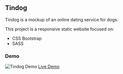 ## Tindog 
Tindog is a mockup of an online dating service for dogs.

This project is a responsive static website focused on:
- CSS Bootstrap
- SASS

### Demo
![Tindog Demo](demo/tindogDemo.gif)
<a href="https://kevinreber.github.io/tindog/">Live Demo</a>
